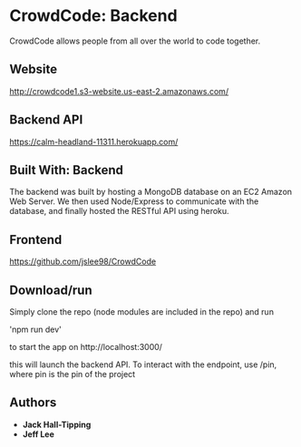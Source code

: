 # CrowdCode: Backend

CrowdCode allows people from all over the world to code together.

## Website

http://crowdcode1.s3-website.us-east-2.amazonaws.com/

## Backend API

https://calm-headland-11311.herokuapp.com/

## Built With: Backend

The backend was built by hosting a MongoDB database on an EC2 Amazon Web Server. We then used Node/Express to communicate with the database,
and finally hosted the RESTful API using heroku.

## Frontend

https://github.com/jslee98/CrowdCode

## Download/run

Simply clone the repo (node modules are included in the repo) and run

'npm run dev'

to start the app on http://localhost:3000/

this will launch the backend API. To interact with the endpoint, use /pin, where pin is the pin of the project

## Authors

* **Jack Hall-Tipping**
* **Jeff Lee**
